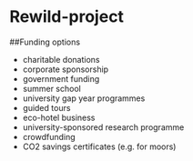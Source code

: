 # Rewild-project

##Funding options
  - charitable donations
  - corporate sponsorship
  - government funding
  - summer school
  - university gap year programmes
  - guided tours
  - eco-hotel business
  - university-sponsored research programme
  - crowdfunding
  - CO2 savings certificates (e.g. for moors)
